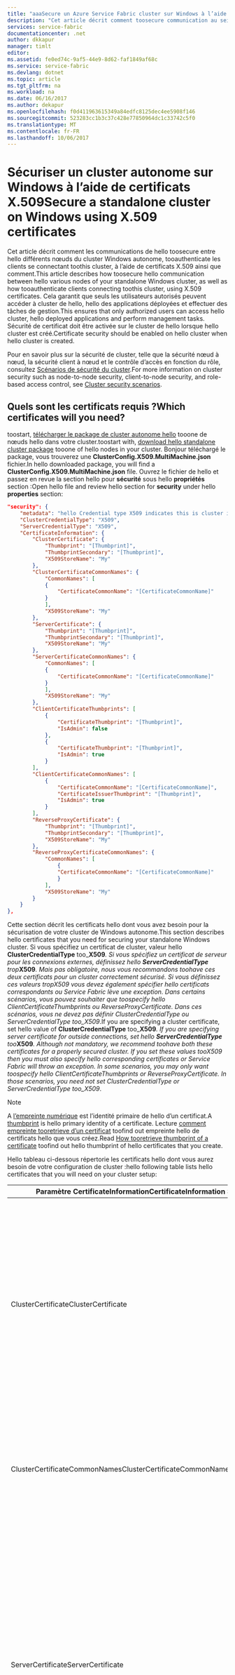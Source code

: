 ```yaml
---
title: "aaaSecure un Azure Service Fabric cluster sur Windows à l’aide de certificats | Documents Microsoft"
description: "Cet article décrit comment toosecure communication au sein de hello autonome ou privées de cluster ainsi qu’entre les clients et le cluster de hello."
services: service-fabric
documentationcenter: .net
author: dkkapur
manager: timlt
editor: 
ms.assetid: fe0ed74c-9af5-44e9-8d62-faf1849af68c
ms.service: service-fabric
ms.devlang: dotnet
ms.topic: article
ms.tgt_pltfrm: na
ms.workload: na
ms.date: 06/16/2017
ms.author: dekapur
ms.openlocfilehash: f0d411963615349a84edfc8125dec4ee5908f146
ms.sourcegitcommit: 523283cc1b3c37c428e77850964dc1c33742c5f0
ms.translationtype: MT
ms.contentlocale: fr-FR
ms.lasthandoff: 10/06/2017
---
```

# <a name="secure-a-standalone-cluster-on-windows-using-x509-certificates"></a><span data-ttu-id="a9aa3-103">Sécuriser un cluster autonome sur Windows à l’aide de certificats X.509</span><span class="sxs-lookup"><span data-stu-id="a9aa3-103">Secure a standalone cluster on Windows using X.509 certificates</span></span>
<span data-ttu-id="a9aa3-104">Cet article décrit comment les communications de hello toosecure entre hello différents nœuds du cluster Windows autonome, tooauthenticate les clients se connectant toothis cluster, à l’aide de certificats X.509 ainsi que comment.</span><span class="sxs-lookup"><span data-stu-id="a9aa3-104">This article describes how toosecure hello communication between hello various nodes of your standalone Windows cluster, as well as how tooauthenticate clients connecting toothis cluster, using X.509 certificates.</span></span> <span data-ttu-id="a9aa3-105">Cela garantit que seuls les utilisateurs autorisés peuvent accéder à cluster de hello, hello des applications déployées et effectuer des tâches de gestion.</span><span class="sxs-lookup"><span data-stu-id="a9aa3-105">This ensures that only authorized users can access hello cluster, hello deployed applications and perform management tasks.</span></span>  <span data-ttu-id="a9aa3-106">Sécurité de certificat doit être activée sur le cluster de hello lorsque hello cluster est créé.</span><span class="sxs-lookup"><span data-stu-id="a9aa3-106">Certificate security should be enabled on hello cluster when hello cluster is created.</span></span>  

<span data-ttu-id="a9aa3-107">Pour en savoir plus sur la sécurité de cluster, telle que la sécurité nœud à nœud, la sécurité client à nœud et le contrôle d’accès en fonction du rôle, consultez [Scénarios de sécurité du cluster](service-fabric-cluster-security.md).</span><span class="sxs-lookup"><span data-stu-id="a9aa3-107">For more information on cluster security such as node-to-node security, client-to-node security, and role-based access control, see [Cluster security scenarios](service-fabric-cluster-security.md).</span></span>

## <a name="which-certificates-will-you-need"></a><span data-ttu-id="a9aa3-108">Quels sont les certificats requis ?</span><span class="sxs-lookup"><span data-stu-id="a9aa3-108">Which certificates will you need?</span></span>
<span data-ttu-id="a9aa3-109">toostart, [télécharger le package de cluster autonome hello](service-fabric-cluster-creation-for-windows-server.md#downloadpackage) tooone de nœuds hello dans votre cluster.</span><span class="sxs-lookup"><span data-stu-id="a9aa3-109">toostart with, [download hello standalone cluster package](service-fabric-cluster-creation-for-windows-server.md#downloadpackage) tooone of hello nodes in your cluster.</span></span> <span data-ttu-id="a9aa3-110">Bonjour téléchargé le package, vous trouverez une **ClusterConfig.X509.MultiMachine.json** fichier.</span><span class="sxs-lookup"><span data-stu-id="a9aa3-110">In hello downloaded package, you will find a **ClusterConfig.X509.MultiMachine.json** file.</span></span> <span data-ttu-id="a9aa3-111">Ouvrez le fichier de hello et passez en revue la section hello pour **sécurité** sous hello **propriétés** section :</span><span class="sxs-lookup"><span data-stu-id="a9aa3-111">Open hello file and review hello section for **security** under hello **properties** section:</span></span>

```JSON
"security": {
    "metadata": "hello Credential type X509 indicates this is cluster is secured using X509 Certificates. hello thumbprint format is - d5 ec 42 3b 79 cb e5 07 fd 83 59 3c 56 b9 d5 31 24 25 42 64.",
    "ClusterCredentialType": "X509",
    "ServerCredentialType": "X509",
    "CertificateInformation": {
        "ClusterCertificate": {
            "Thumbprint": "[Thumbprint]",
            "ThumbprintSecondary": "[Thumbprint]",
            "X509StoreName": "My"
        },        
        "ClusterCertificateCommonNames": {
            "CommonNames": [
            {
                "CertificateCommonName": "[CertificateCommonName]"
            }
            ],
            "X509StoreName": "My"
        },
        "ServerCertificate": {
            "Thumbprint": "[Thumbprint]",
            "ThumbprintSecondary": "[Thumbprint]",
            "X509StoreName": "My"
        },
        "ServerCertificateCommonNames": {
            "CommonNames": [
            {
                "CertificateCommonName": "[CertificateCommonName]"
            }
            ],
            "X509StoreName": "My"
        },
        "ClientCertificateThumbprints": [
            {
                "CertificateThumbprint": "[Thumbprint]",
                "IsAdmin": false
            },
            {
                "CertificateThumbprint": "[Thumbprint]",
                "IsAdmin": true
            }
        ],
        "ClientCertificateCommonNames": [
            {
                "CertificateCommonName": "[CertificateCommonName]",
                "CertificateIssuerThumbprint": "[Thumbprint]",
                "IsAdmin": true
            }
        ],
        "ReverseProxyCertificate": {
            "Thumbprint": "[Thumbprint]",
            "ThumbprintSecondary": "[Thumbprint]",
            "X509StoreName": "My"
        },
        "ReverseProxyCertificateCommonNames": {
            "CommonNames": [
                {
                "CertificateCommonName": "[CertificateCommonName]"
                }
            ],
            "X509StoreName": "My"
        }
    }
},
```

<span data-ttu-id="a9aa3-112">Cette section décrit les certificats hello dont vous avez besoin pour la sécurisation de votre cluster de Windows autonome.</span><span class="sxs-lookup"><span data-stu-id="a9aa3-112">This section describes hello certificates that you need for securing your standalone Windows cluster.</span></span> <span data-ttu-id="a9aa3-113">Si vous spécifiez un certificat de cluster, valeur hello **ClusterCredentialType** too_**X509**_. Si vous spécifiez un certificat de serveur pour les connexions externes, définissez hello **ServerCredentialType** trop_**X509**_. Mais pas obligatoire, nous vous recommandons toohave ces deux certificats pour un cluster correctement sécurisé. Si vous définissez ces valeurs trop*X509* vous devez également spécifier hello certificats correspondants ou Service Fabric lève une exception. Dans certains scénarios, vous pouvez souhaiter que toospecify hello _ClientCertificateThumbprints_ ou _ReverseProxyCertificate_. Dans ces scénarios, vous ne devez pas définir _ClusterCredentialType_ ou _ServerCredentialType_ too_X509_.</span><span class="sxs-lookup"><span data-stu-id="a9aa3-113">If you are specifying a cluster certificate, set hello value of **ClusterCredentialType** too_**X509**_. If you are specifying server certificate for outside connections, set hello **ServerCredentialType** too_**X509**_. Although not mandatory, we recommend toohave both these certificates for a properly secured cluster. If you set these values too*X509* then you must also specify hello corresponding certificates or Service Fabric will throw an exception. In some scenarios, you may only want toospecify hello _ClientCertificateThumbprints_ or _ReverseProxyCertificate_. In those scenarios, you need not set _ClusterCredentialType_ or _ServerCredentialType_ too_X509_.</span></span>


> [!NOTE]
> <span data-ttu-id="a9aa3-114">A [l’empreinte numérique](https://en.wikipedia.org/wiki/Public_key_fingerprint) est l’identité primaire de hello d’un certificat.</span><span class="sxs-lookup"><span data-stu-id="a9aa3-114">A [thumbprint](https://en.wikipedia.org/wiki/Public_key_fingerprint) is hello primary identity of a certificate.</span></span> <span data-ttu-id="a9aa3-115">Lecture [comment empreinte tooretrieve d’un certificat](https://msdn.microsoft.com/library/ms734695.aspx) toofind out empreinte hello de certificats hello que vous créez.</span><span class="sxs-lookup"><span data-stu-id="a9aa3-115">Read [How tooretrieve thumbprint of a certificate](https://msdn.microsoft.com/library/ms734695.aspx) toofind out hello thumbprint of hello certificates that you create.</span></span>
> 
> 

<span data-ttu-id="a9aa3-116">Hello tableau ci-dessous répertorie les certificats hello dont vous aurez besoin de votre configuration de cluster :</span><span class="sxs-lookup"><span data-stu-id="a9aa3-116">hello following table lists hello certificates that you will need on your cluster setup:</span></span>

| <span data-ttu-id="a9aa3-117">**Paramètre CertificateInformation**</span><span class="sxs-lookup"><span data-stu-id="a9aa3-117">**CertificateInformation Setting**</span></span> | <span data-ttu-id="a9aa3-118">**Description**</span><span class="sxs-lookup"><span data-stu-id="a9aa3-118">**Description**</span></span> |
| --- | --- |
| <span data-ttu-id="a9aa3-119">ClusterCertificate</span><span class="sxs-lookup"><span data-stu-id="a9aa3-119">ClusterCertificate</span></span> |<span data-ttu-id="a9aa3-120">Recommandé pour l’environnement de test.</span><span class="sxs-lookup"><span data-stu-id="a9aa3-120">Recommended for test environment.</span></span> <span data-ttu-id="a9aa3-121">Ce certificat est la communication de hello toosecure requis entre les nœuds de hello sur un cluster.</span><span class="sxs-lookup"><span data-stu-id="a9aa3-121">This certificate is required toosecure hello communication between hello nodes on a cluster.</span></span> <span data-ttu-id="a9aa3-122">Vous pouvez utiliser deux certificats différents : un certificat principal et un certificat secondaire pour la mise à niveau.</span><span class="sxs-lookup"><span data-stu-id="a9aa3-122">You can use two different certificates, a primary and a secondary for upgrade.</span></span> <span data-ttu-id="a9aa3-123">Définir l’empreinte numérique hello du certificat principal de hello Bonjour **l’empreinte numérique** section et celle de hello secondaire Bonjour **ThumbprintSecondary** variables.</span><span class="sxs-lookup"><span data-stu-id="a9aa3-123">Set hello thumbprint of hello primary certificate in hello **Thumbprint** section and that of hello secondary in hello **ThumbprintSecondary** variables.</span></span> |
| <span data-ttu-id="a9aa3-124">ClusterCertificateCommonNames</span><span class="sxs-lookup"><span data-stu-id="a9aa3-124">ClusterCertificateCommonNames</span></span> |<span data-ttu-id="a9aa3-125">Recommandé pour l’environnement de production.</span><span class="sxs-lookup"><span data-stu-id="a9aa3-125">Recommended for production environment.</span></span> <span data-ttu-id="a9aa3-126">Ce certificat est la communication de hello toosecure requis entre les nœuds de hello sur un cluster.</span><span class="sxs-lookup"><span data-stu-id="a9aa3-126">This certificate is required toosecure hello communication between hello nodes on a cluster.</span></span> <span data-ttu-id="a9aa3-127">Vous pouvez utiliser un ou deux noms communs de certificat de cluster.</span><span class="sxs-lookup"><span data-stu-id="a9aa3-127">You can use one or two cluster certificate common names.</span></span> |
| <span data-ttu-id="a9aa3-128">ServerCertificate</span><span class="sxs-lookup"><span data-stu-id="a9aa3-128">ServerCertificate</span></span> |<span data-ttu-id="a9aa3-129">Recommandé pour l’environnement de test.</span><span class="sxs-lookup"><span data-stu-id="a9aa3-129">Recommended for test environment.</span></span> <span data-ttu-id="a9aa3-130">Ce certificat est présenté toohello client quand il tente de tooconnect toothis cluster.</span><span class="sxs-lookup"><span data-stu-id="a9aa3-130">This certificate is presented toohello client when it tries tooconnect toothis cluster.</span></span> <span data-ttu-id="a9aa3-131">Pour plus de commodité, vous pouvez choisir toouse hello même certificat pour *ClusterCertificate* et *ServerCertificate*.</span><span class="sxs-lookup"><span data-stu-id="a9aa3-131">For convenience, you can choose toouse hello same certificate for *ClusterCertificate* and *ServerCertificate*.</span></span> <span data-ttu-id="a9aa3-132">Vous pouvez utiliser deux certificats de serveur différents : un certificat principal et un certificat secondaire pour la mise à niveau.</span><span class="sxs-lookup"><span data-stu-id="a9aa3-132">You can use two different server certificates, a primary and a secondary for upgrade.</span></span> <span data-ttu-id="a9aa3-133">Définir l’empreinte numérique hello du certificat principal de hello Bonjour **l’empreinte numérique** section et celle de hello secondaire Bonjour **ThumbprintSecondary** variables.</span><span class="sxs-lookup"><span data-stu-id="a9aa3-133">Set hello thumbprint of hello primary certificate in hello **Thumbprint** section and that of hello secondary in hello **ThumbprintSecondary** variables.</span></span> |
| <span data-ttu-id="a9aa3-134">ServerCertificateCommonNames</span><span class="sxs-lookup"><span data-stu-id="a9aa3-134">ServerCertificateCommonNames</span></span> |<span data-ttu-id="a9aa3-135">Recommandé pour l’environnement de production.</span><span class="sxs-lookup"><span data-stu-id="a9aa3-135">Recommended for production environment.</span></span> <span data-ttu-id="a9aa3-136">Ce certificat est présenté toohello client quand il tente de tooconnect toothis cluster.</span><span class="sxs-lookup"><span data-stu-id="a9aa3-136">This certificate is presented toohello client when it tries tooconnect toothis cluster.</span></span> <span data-ttu-id="a9aa3-137">Pour plus de commodité, vous pouvez choisir toouse hello même certificat pour *ClusterCertificateCommonNames* et *ServerCertificateCommonNames*.</span><span class="sxs-lookup"><span data-stu-id="a9aa3-137">For convenience, you can choose toouse hello same certificate for *ClusterCertificateCommonNames* and *ServerCertificateCommonNames*.</span></span> <span data-ttu-id="a9aa3-138">Vous pouvez utiliser un ou deux noms communs de certificat de serveur.</span><span class="sxs-lookup"><span data-stu-id="a9aa3-138">You can use one or two server certificate common names.</span></span> |
| <span data-ttu-id="a9aa3-139">ClientCertificateThumbprints</span><span class="sxs-lookup"><span data-stu-id="a9aa3-139">ClientCertificateThumbprints</span></span> |<span data-ttu-id="a9aa3-140">Il s’agit d’un jeu de certificats que vous souhaitez tooinstall sur les clients de hello authentifié.</span><span class="sxs-lookup"><span data-stu-id="a9aa3-140">This is a set of certificates that you want tooinstall on hello authenticated clients.</span></span> <span data-ttu-id="a9aa3-141">Vous pouvez avoir un nombre de certificats client différents installé sur les ordinateurs hello que vous souhaitez le cluster de toohello tooallow accès.</span><span class="sxs-lookup"><span data-stu-id="a9aa3-141">You can have a number of different client certificates installed on hello machines that you want tooallow access toohello cluster.</span></span> <span data-ttu-id="a9aa3-142">Définir l’empreinte numérique hello de chaque certificat Bonjour **CertificateThumbprint** variable.</span><span class="sxs-lookup"><span data-stu-id="a9aa3-142">Set hello thumbprint of each certificate in hello **CertificateThumbprint** variable.</span></span> <span data-ttu-id="a9aa3-143">Si vous définissez hello **IsAdmin** trop*true*, puis client hello avec ce certificat installé dessus faire administrateur des activités de gestion sur le cluster de hello.</span><span class="sxs-lookup"><span data-stu-id="a9aa3-143">If you set hello **IsAdmin** too*true*, then hello client with this certificate installed on it can do administrator management activities on hello cluster.</span></span> <span data-ttu-id="a9aa3-144">Si hello **IsAdmin** est *false*, client hello avec ce certificat ne pouvez effectuer les actions hello autorisées pour les droits d’accès utilisateur, généralement en lecture seule.</span><span class="sxs-lookup"><span data-stu-id="a9aa3-144">If hello **IsAdmin** is *false*, hello client with this certificate can only perform hello actions allowed for user access rights, typically read-only.</span></span> <span data-ttu-id="a9aa3-145">Pour plus d’informations sur les rôles, consultez [Contrôle d’accès en fonction du rôle (RBAC)](service-fabric-cluster-security.md#role-based-access-control-rbac)</span><span class="sxs-lookup"><span data-stu-id="a9aa3-145">For more information on roles read [Role based access control (RBAC)](service-fabric-cluster-security.md#role-based-access-control-rbac)</span></span> |
| <span data-ttu-id="a9aa3-146">ClientCertificateCommonNames</span><span class="sxs-lookup"><span data-stu-id="a9aa3-146">ClientCertificateCommonNames</span></span> |<span data-ttu-id="a9aa3-147">Définir hello commun le nom du certificat de client premier hello pour hello **CertificateCommonName**.</span><span class="sxs-lookup"><span data-stu-id="a9aa3-147">Set hello common name of hello first client certificate for hello **CertificateCommonName**.</span></span> <span data-ttu-id="a9aa3-148">Hello **CertificateIssuerThumbprint** est l’empreinte numérique hello pour émetteur hello de ce certificat.</span><span class="sxs-lookup"><span data-stu-id="a9aa3-148">hello **CertificateIssuerThumbprint** is hello thumbprint for hello issuer of this certificate.</span></span> <span data-ttu-id="a9aa3-149">Lecture [utilisation des certificats](https://msdn.microsoft.com/library/ms731899.aspx) tooknow plus d’informations sur les noms communs et de l’émetteur de hello.</span><span class="sxs-lookup"><span data-stu-id="a9aa3-149">Read [Working with certificates](https://msdn.microsoft.com/library/ms731899.aspx) tooknow more about common names and hello issuer.</span></span> |
| <span data-ttu-id="a9aa3-150">ReverseProxyCertificate</span><span class="sxs-lookup"><span data-stu-id="a9aa3-150">ReverseProxyCertificate</span></span> |<span data-ttu-id="a9aa3-151">Recommandé pour l’environnement de test.</span><span class="sxs-lookup"><span data-stu-id="a9aa3-151">Recommended for test environment.</span></span> <span data-ttu-id="a9aa3-152">Il s’agit d’un certificat facultatif qui peut être spécifié si vous souhaitez toosecure votre [Proxy inverse](service-fabric-reverseproxy.md).</span><span class="sxs-lookup"><span data-stu-id="a9aa3-152">This is an optional certificate that can be specified if you want toosecure your [Reverse Proxy](service-fabric-reverseproxy.md).</span></span> <span data-ttu-id="a9aa3-153">Assurez-vous que reverseProxyEndpointPort est défini dans nodeTypes, si vous utilisez ce certificat.</span><span class="sxs-lookup"><span data-stu-id="a9aa3-153">Make sure reverseProxyEndpointPort is set in nodeTypes if you are using this certificate.</span></span> |
| <span data-ttu-id="a9aa3-154">ReverseProxyCertificateCommonNames</span><span class="sxs-lookup"><span data-stu-id="a9aa3-154">ReverseProxyCertificateCommonNames</span></span> |<span data-ttu-id="a9aa3-155">Recommandé pour l’environnement de production.</span><span class="sxs-lookup"><span data-stu-id="a9aa3-155">Recommended for production environment.</span></span> <span data-ttu-id="a9aa3-156">Il s’agit d’un certificat facultatif qui peut être spécifié si vous souhaitez toosecure votre [Proxy inverse](service-fabric-reverseproxy.md).</span><span class="sxs-lookup"><span data-stu-id="a9aa3-156">This is an optional certificate that can be specified if you want toosecure your [Reverse Proxy](service-fabric-reverseproxy.md).</span></span> <span data-ttu-id="a9aa3-157">Assurez-vous que reverseProxyEndpointPort est défini dans nodeTypes, si vous utilisez ce certificat.</span><span class="sxs-lookup"><span data-stu-id="a9aa3-157">Make sure reverseProxyEndpointPort is set in nodeTypes if you are using this certificate.</span></span> |

<span data-ttu-id="a9aa3-158">Voici exemple de configuration de cluster où les certificats de Cluster, serveur et Client hello ont été fournis.</span><span class="sxs-lookup"><span data-stu-id="a9aa3-158">Here is example cluster configuration where hello Cluster, Server, and Client certificates have been provided.</span></span> <span data-ttu-id="a9aa3-159">Notez que pour le cluster / serveur / reverseProxy certificats, l’empreinte numérique et le nom commun ne sont pas autorisés toobe configurés conjointement pour hello même type de certificat.</span><span class="sxs-lookup"><span data-stu-id="a9aa3-159">Please note that for cluster/ server/ reverseProxy certificates, thumbprint and common name are not allowed toobe configured together for hello same cert type.</span></span>

 ```JSON
 {
    "name": "SampleCluster",
    "clusterConfigurationVersion": "1.0.0",
    "apiVersion": "2016-09-26",
    "nodes": [{
        "nodeName": "vm0",
        "metadata": "Replace hello localhost below with valid IP address or FQDN",
        "iPAddress": "10.7.0.5",
        "nodeTypeRef": "NodeType0",
        "faultDomain": "fd:/dc1/r0",
        "upgradeDomain": "UD0"
    }, {
        "nodeName": "vm1",
        "metadata": "Replace hello localhost with valid IP address or FQDN",
        "iPAddress": "10.7.0.4",
        "nodeTypeRef": "NodeType0",
        "faultDomain": "fd:/dc1/r1",
        "upgradeDomain": "UD1"
    }, {
        "nodeName": "vm2",
        "iPAddress": "10.7.0.6",
        "metadata": "Replace hello localhost with valid IP address or FQDN",
        "nodeTypeRef": "NodeType0",
        "faultDomain": "fd:/dc1/r2",
        "upgradeDomain": "UD2"
    }],
    "properties": {
        "diagnosticsStore": {
        "metadata":  "Please replace hello diagnostics store with an actual file share accessible from all cluster machines.",
        "dataDeletionAgeInDays": "7",
        "storeType": "FileShare",
        "IsEncrypted": "false",
        "connectionstring": "c:\\ProgramData\\SF\\DiagnosticsStore"
        }
        "security": {
            "metadata": "hello Credential type X509 indicates this is cluster is secured using X509 Certificates. hello thumbprint format is - d5 ec 42 3b 79 cb e5 07 fd 83 59 3c 56 b9 d5 31 24 25 42 64.",
            "ClusterCredentialType": "X509",
            "ServerCredentialType": "X509",
            "CertificateInformation": {
                "ClusterCertificateCommonNames": {
                  "CommonNames": [
                    {
                      "CertificateCommonName": "myClusterCertCommonName"
                    }
                  ],
                  "X509StoreName": "My"
                },
                "ServerCertificateCommonNames": {
                  "CommonNames": [
                    {
                      "CertificateCommonName": "myServerCertCommonName"
                    }
                  ],
                  "X509StoreName": "My"
                },
                "ClientCertificateThumbprints": [{
                    "CertificateThumbprint": "c4 c18 8e aa a8 58 77 98 65 f8 61 4a 0d da 4c 13 c5 a1 37 6e",
                    "IsAdmin": false
                }, {
                    "CertificateThumbprint": "71 de 04 46 7c 9e d0 54 4d 02 10 98 bc d4 4c 71 e1 83 41 4e",
                    "IsAdmin": true
                }]
            }
        },
        "reliabilityLevel": "Bronze",
        "nodeTypes": [{
            "name": "NodeType0",
            "clientConnectionEndpointPort": "19000",
            "clusterConnectionEndpointPort": "19001",
            "leaseDriverEndpointPort": "19002",
            "serviceConnectionEndpointPort": "19003",
            "httpGatewayEndpointPort": "19080",
            "applicationPorts": {
                "startPort": "20001",
                "endPort": "20031"
            },
            "ephemeralPorts": {
                "startPort": "20032",
                "endPort": "20062"
            },
            "isPrimary": true
        }
         ],
        "fabricSettings": [{
            "name": "Setup",
            "parameters": [{
                "name": "FabricDataRoot",
                "value": "C:\\ProgramData\\SF"
            }, {
                "name": "FabricLogRoot",
                "value": "C:\\ProgramData\\SF\\Log"
            }]
        }]
    }
}
 ```

## <a name="certificate-roll-over"></a><span data-ttu-id="a9aa3-160">Renouvellement d’un certificat</span><span class="sxs-lookup"><span data-stu-id="a9aa3-160">Certificate roll over</span></span>
<span data-ttu-id="a9aa3-161">Lorsque vous utilisez le nom commun du certificat au lieu de l’empreinte, le renouvellement de certificat ne requiert aucune mise à niveau de configuration de cluster.</span><span class="sxs-lookup"><span data-stu-id="a9aa3-161">When using certificate common name instead of thumbprint, certificate roll over doesn't require cluster configuration upgrade.</span></span>
<span data-ttu-id="a9aa3-162">Si le certificat intervenant implique l’émetteur substituer, Veuillez conserver au moins 2 heures après l’installation du nouveau certificat de l’émetteur hello hello ancien émetteur de cert dans le magasin de certificats hello.</span><span class="sxs-lookup"><span data-stu-id="a9aa3-162">If certificate roll over involves issuer roll over, please keep hello old issuer cert in hello cert store at least 2 hours after installing hello new issuer cert.</span></span>

## <a name="acquire-hello-x509-certificates"></a><span data-ttu-id="a9aa3-163">Obtenir des certificats X.509 hello</span><span class="sxs-lookup"><span data-stu-id="a9aa3-163">Acquire hello X.509 certificates</span></span>
<span data-ttu-id="a9aa3-164">communication toosecure au sein du cluster de hello, vous devez abord tooobtain des certificats X.509 pour vos nœuds de cluster.</span><span class="sxs-lookup"><span data-stu-id="a9aa3-164">toosecure communication within hello cluster, you will first need tooobtain X.509 certificates for your cluster nodes.</span></span> <span data-ttu-id="a9aa3-165">En outre, toolimit connexion toothis cluster tooauthorized machines/utilisateurs, vous devez tooobtain et installer des certificats pour les ordinateurs clients hello.</span><span class="sxs-lookup"><span data-stu-id="a9aa3-165">Additionally, toolimit connection toothis cluster tooauthorized machines/users, you will need tooobtain and install certificates for hello client machines.</span></span>

<span data-ttu-id="a9aa3-166">Pour les clusters qui exécutent des charges de travail de production, vous devez utiliser un [autorité de certification (CA)](https://en.wikipedia.org/wiki/Certificate_authority) signés de cluster de hello de toosecure de certificat X.509.</span><span class="sxs-lookup"><span data-stu-id="a9aa3-166">For clusters that are running production workloads, you should use a [Certificate Authority (CA)](https://en.wikipedia.org/wiki/Certificate_authority) signed X.509 certificate toosecure hello cluster.</span></span> <span data-ttu-id="a9aa3-167">Pour plus d’informations sur l’obtention de ces certificats, consultez trop[Comment : obtenir un certificat](http://msdn.microsoft.com/library/aa702761.aspx).</span><span class="sxs-lookup"><span data-stu-id="a9aa3-167">For details on obtaining these certificates, go too[How to: Obtain a Certificate](http://msdn.microsoft.com/library/aa702761.aspx).</span></span>

<span data-ttu-id="a9aa3-168">Pour les clusters que vous utilisez à des fins de test, vous pouvez choisir toouse un certificat auto-signé.</span><span class="sxs-lookup"><span data-stu-id="a9aa3-168">For clusters that you use for test purposes, you can choose toouse a self-signed certificate.</span></span>

## <a name="optional-create-a-self-signed-certificate"></a><span data-ttu-id="a9aa3-169">Facultatif : Créer un certificat auto-signé</span><span class="sxs-lookup"><span data-stu-id="a9aa3-169">Optional: Create a self-signed certificate</span></span>
<span data-ttu-id="a9aa3-170">Une façon toocreate un certificat auto-signé qui peut être correctement sécurisé est toouse hello *CertSetup.ps1* script dans hello Service Fabric SDK dossier hello répertoire *C:\Program Files\Microsoft SDKs\Service Fabric\ ClusterSetup\Secure*.</span><span class="sxs-lookup"><span data-stu-id="a9aa3-170">One way toocreate a self-signed cert that can be secured correctly is toouse hello *CertSetup.ps1* script in hello Service Fabric SDK folder in hello directory *C:\Program Files\Microsoft SDKs\Service Fabric\ClusterSetup\Secure*.</span></span> <span data-ttu-id="a9aa3-171">Modifier ce nom par défaut de fichier toochange hello du certificat de hello (recherchez hello valeur *CN = ServiceFabricDevClusterCert*).</span><span class="sxs-lookup"><span data-stu-id="a9aa3-171">Edit this file toochange hello default name of hello certificate (look for hello value *CN=ServiceFabricDevClusterCert*).</span></span> <span data-ttu-id="a9aa3-172">Exécutez ce script en tant que `.\CertSetup.ps1 -Install`.</span><span class="sxs-lookup"><span data-stu-id="a9aa3-172">Run this script as `.\CertSetup.ps1 -Install`.</span></span>

<span data-ttu-id="a9aa3-173">Maintenant exporter le fichier PFX tooa du certificat hello avec un mot de passe protégé.</span><span class="sxs-lookup"><span data-stu-id="a9aa3-173">Now export hello certificate tooa PFX file with a protected password.</span></span> <span data-ttu-id="a9aa3-174">Tout d’abord obtenir hello empreinte numérique du certificat de hello.</span><span class="sxs-lookup"><span data-stu-id="a9aa3-174">First get hello thumbprint of hello certificate.</span></span> <span data-ttu-id="a9aa3-175">À partir de hello *Démarrer* menu, exécutez hello *gérer les certificats d’ordinateur*.</span><span class="sxs-lookup"><span data-stu-id="a9aa3-175">From hello *Start* menu, run hello *Manage computer certificates*.</span></span> <span data-ttu-id="a9aa3-176">Accédez toohello **local\personnel** dossier et rechercher hello certificat que vous avez juste créé.</span><span class="sxs-lookup"><span data-stu-id="a9aa3-176">Navigate toohello **Local Computer\Personal** folder and find hello certificate you just created.</span></span> <span data-ttu-id="a9aa3-177">Double-cliquez sur hello certificat tooopen il, sélectionnez hello *détails* onglet et faites défiler toohello *l’empreinte numérique* champ.</span><span class="sxs-lookup"><span data-stu-id="a9aa3-177">Double-click hello certificate tooopen it, select hello *Details* tab and scroll down toohello *Thumbprint* field.</span></span> <span data-ttu-id="a9aa3-178">Copiez la valeur d’empreinte numérique hello dans la commande PowerShell de hello ci-dessous, après la suppression des espaces de hello.</span><span class="sxs-lookup"><span data-stu-id="a9aa3-178">Copy hello thumbprint value into hello PowerShell command below, after removing hello spaces.</span></span>  <span data-ttu-id="a9aa3-179">Hello de modification `String` valeur tooa approprié de mot de passe sécurisé tooprotect et exécution hello suivant dans PowerShell :</span><span class="sxs-lookup"><span data-stu-id="a9aa3-179">Change hello `String` value tooa suitable secure password tooprotect it and run hello following in PowerShell:</span></span>

```powershell   
$pswd = ConvertTo-SecureString -String "1234" -Force –AsPlainText
Get-ChildItem -Path cert:\localMachine\my\<Thumbprint> | Export-PfxCertificate -FilePath C:\mypfx.pfx -Password $pswd
```

<span data-ttu-id="a9aa3-180">Détails de hello toosee d’un certificat installé sur hello machine que vous pouvez exécuter hello suivant de commande PowerShell :</span><span class="sxs-lookup"><span data-stu-id="a9aa3-180">toosee hello details of a certificate installed on hello machine you can run hello following PowerShell command:</span></span>

```powershell
$cert = Get-Item Cert:\LocalMachine\My\<Thumbprint>
Write-Host $cert.ToString($true)
```

<span data-ttu-id="a9aa3-181">Ou bien, si vous avez un abonnement Azure, suivez la section de hello [ajouter des certificats tooKey coffre](service-fabric-cluster-creation-via-arm.md#add-certificate-to-key-vault).</span><span class="sxs-lookup"><span data-stu-id="a9aa3-181">Alternatively, if you have an Azure subscription, follow hello section [Add certificates tooKey Vault](service-fabric-cluster-creation-via-arm.md#add-certificate-to-key-vault).</span></span>

## <a name="install-hello-certificates"></a><span data-ttu-id="a9aa3-182">Installer des certificats de hello</span><span class="sxs-lookup"><span data-stu-id="a9aa3-182">Install hello certificates</span></span>
<span data-ttu-id="a9aa3-183">Une fois que vous avez ou les certificats, vous pouvez les installer sur les nœuds de cluster hello.</span><span class="sxs-lookup"><span data-stu-id="a9aa3-183">Once you have certificate(s), you can install them on hello cluster nodes.</span></span> <span data-ttu-id="a9aa3-184">Vos nœuds doivent toohave hello plus récente de Windows PowerShell 3.x sur lesquels est installé.</span><span class="sxs-lookup"><span data-stu-id="a9aa3-184">Your nodes need toohave hello latest Windows PowerShell 3.x installed on them.</span></span> <span data-ttu-id="a9aa3-185">Vous devez toorepeat ces étapes sur chaque nœud, pour les certificats de Cluster et le serveur et tous les certificats secondaires.</span><span class="sxs-lookup"><span data-stu-id="a9aa3-185">You will need toorepeat these steps on each node, for both Cluster and Server certificates and any secondary certificates.</span></span>

1. <span data-ttu-id="a9aa3-186">Nœud de toohello pour les fichiers .pfx copie hello.</span><span class="sxs-lookup"><span data-stu-id="a9aa3-186">Copy hello .pfx file(s) toohello node.</span></span>
2. <span data-ttu-id="a9aa3-187">Ouvrez une fenêtre PowerShell en tant qu’administrateur et entrez hello suivant les commandes.</span><span class="sxs-lookup"><span data-stu-id="a9aa3-187">Open a PowerShell window as an administrator and enter hello following commands.</span></span> <span data-ttu-id="a9aa3-188">Remplacez hello *$pswd* avec mot de passe hello que vous avez utilisé toocreate ce certificat.</span><span class="sxs-lookup"><span data-stu-id="a9aa3-188">Replace hello *$pswd* with hello password that you used toocreate this certificate.</span></span> <span data-ttu-id="a9aa3-189">Remplacez hello *$PfxFilePath* avec le chemin complet de hello du nœud de hello .pfx toothis copié.</span><span class="sxs-lookup"><span data-stu-id="a9aa3-189">Replace hello *$PfxFilePath* with hello full path of hello .pfx copied toothis node.</span></span>
   
    ```powershell
    $pswd = "1234"
    $PfxFilePath ="C:\mypfx.pfx"
    Import-PfxCertificate -Exportable -CertStoreLocation Cert:\LocalMachine\My -FilePath $PfxFilePath -Password (ConvertTo-SecureString -String $pswd -AsPlainText -Force)
    ```
3. <span data-ttu-id="a9aa3-190">Maintenant définir le contrôle d’accès hello sur ce certificat afin que le processus de Service Fabric hello, qui s’exécute sous hello compte Service réseau, peut l’utiliser en exécutant le script suivant de hello.</span><span class="sxs-lookup"><span data-stu-id="a9aa3-190">Now set hello access control on this certificate so that hello Service Fabric process, which runs under hello Network Service account, can use it by running hello following script.</span></span> <span data-ttu-id="a9aa3-191">Fournissez l’empreinte numérique hello hello certificat d’et « SERVICE réseau » pour le compte de service hello.</span><span class="sxs-lookup"><span data-stu-id="a9aa3-191">Provide hello thumbprint of hello certificate and "NETWORK SERVICE" for hello service account.</span></span> <span data-ttu-id="a9aa3-192">Vous pouvez vérifier que hello ACL sur le certificat de hello sont corrects en ouvrant le certificat hello dans *Démarrer* > *gérer les certificats d’ordinateur* et en examinant *toutes les tâches*  >  *Gérer les clés privées*.</span><span class="sxs-lookup"><span data-stu-id="a9aa3-192">You can check that hello ACLs on hello certificate are correct by opening hello certificate in *Start* > *Manage computer certificates* and looking at *All Tasks* > *Manage Private Keys*.</span></span>
   
    ```powershell
    param
    (
    [Parameter(Position=1, Mandatory=$true)]
    [ValidateNotNullOrEmpty()]
    [string]$pfxThumbPrint,
   
    [Parameter(Position=2, Mandatory=$true)]
    [ValidateNotNullOrEmpty()]
    [string]$serviceAccount
    )
   
    $cert = Get-ChildItem -Path cert:\LocalMachine\My | Where-Object -FilterScript { $PSItem.ThumbPrint -eq $pfxThumbPrint; }
   
    # Specify hello user, hello permissions and hello permission type
    $permission = "$($serviceAccount)","FullControl","Allow"
    $accessRule = New-Object -TypeName System.Security.AccessControl.FileSystemAccessRule -ArgumentList $permission
   
    # Location of hello machine related keys
    $keyPath = Join-Path -Path $env:ProgramData -ChildPath "\Microsoft\Crypto\RSA\MachineKeys"
    $keyName = $cert.PrivateKey.CspKeyContainerInfo.UniqueKeyContainerName
    $keyFullPath = Join-Path -Path $keyPath -ChildPath $keyName
   
    # Get hello current acl of hello private key
    $acl = (Get-Item $keyFullPath).GetAccessControl('Access')
   
    # Add hello new ace toohello acl of hello private key
    $acl.SetAccessRule($accessRule)
   
    # Write back hello new acl
    Set-Acl -Path $keyFullPath -AclObject $acl -ErrorAction Stop
   
    # Observe hello access rights currently assigned toothis certificate.
    get-acl $keyFullPath| fl
    ```
4. <span data-ttu-id="a9aa3-193">Répétez les étapes hello pour chaque certificat de serveur.</span><span class="sxs-lookup"><span data-stu-id="a9aa3-193">Repeat hello steps above for each server certificate.</span></span> <span data-ttu-id="a9aa3-194">Vous pouvez également utiliser ces étapes tooinstall hello certificats clients sur des ordinateurs de hello que vous souhaitez le cluster de toohello tooallow accès.</span><span class="sxs-lookup"><span data-stu-id="a9aa3-194">You can also use these steps tooinstall hello client certificates on hello machines that you want tooallow access toohello cluster.</span></span>

## <a name="create-hello-secure-cluster"></a><span data-ttu-id="a9aa3-195">Créer le cluster sécurisée de hello</span><span class="sxs-lookup"><span data-stu-id="a9aa3-195">Create hello secure cluster</span></span>
<span data-ttu-id="a9aa3-196">Après avoir configuré hello **sécurité** section Hello **ClusterConfig.X509.MultiMachine.json** fichier, vous pouvez passer trop[créez votre cluster](service-fabric-cluster-creation-for-windows-server.md#createcluster) tooconfigure de section Hello nœuds et créer le cluster de hello autonome.</span><span class="sxs-lookup"><span data-stu-id="a9aa3-196">After configuring hello **security** section of hello **ClusterConfig.X509.MultiMachine.json** file, you can proceed too[Create your cluster](service-fabric-cluster-creation-for-windows-server.md#createcluster) section tooconfigure hello nodes and create hello standalone cluster.</span></span> <span data-ttu-id="a9aa3-197">N’oubliez pas de toouse hello **ClusterConfig.X509.MultiMachine.json** fichier lors de la création du cluster de hello.</span><span class="sxs-lookup"><span data-stu-id="a9aa3-197">Remember toouse hello **ClusterConfig.X509.MultiMachine.json** file while creating hello cluster.</span></span> <span data-ttu-id="a9aa3-198">Par exemple, votre commande peut ressembler à hello suivantes :</span><span class="sxs-lookup"><span data-stu-id="a9aa3-198">For example, your command might look like hello following:</span></span>

```powershell
.\CreateServiceFabricCluster.ps1 -ClusterConfigFilePath .\ClusterConfig.X509.MultiMachine.json
```

<span data-ttu-id="a9aa3-199">Une fois que vous avez hello sécurisé autonome Windows cluster en cours d’exécution et ont le programme d’installation Bonjour des clients authentifiés tooconnect tooit, suivez hello section [cluster sécurisée du tooa se connecter à l’aide de PowerShell](service-fabric-connect-to-secure-cluster.md#connectsecurecluster) tooconnect tooit.</span><span class="sxs-lookup"><span data-stu-id="a9aa3-199">Once you have hello secure standalone Windows cluster successfully running, and have setup hello authenticated clients tooconnect tooit, follow hello section [Connect tooa secure cluster using PowerShell](service-fabric-connect-to-secure-cluster.md#connectsecurecluster) tooconnect tooit.</span></span> <span data-ttu-id="a9aa3-200">Par exemple :</span><span class="sxs-lookup"><span data-stu-id="a9aa3-200">For example:</span></span>

```powershell
$ConnectArgs = @{  ConnectionEndpoint = '10.7.0.5:19000';  X509Credential = $True;  StoreLocation = 'LocalMachine';  StoreName = "MY";  ServerCertThumbprint = "057b9544a6f2733e0c8d3a60013a58948213f551";  FindType = 'FindByThumbprint';  FindValue = "057b9544a6f2733e0c8d3a60013a58948213f551"   }
Connect-ServiceFabricCluster $ConnectArgs
```

<span data-ttu-id="a9aa3-201">Vous pouvez ensuite exécuter autres toowork de commandes PowerShell avec ce cluster.</span><span class="sxs-lookup"><span data-stu-id="a9aa3-201">You can then run other PowerShell commands toowork with this cluster.</span></span> <span data-ttu-id="a9aa3-202">Par exemple, [Get-ServiceFabricNode](/powershell/module/servicefabric/get-servicefabricnode.md?view=azureservicefabricps) tooshow une liste de nœuds sur ce cluster sécurisé.</span><span class="sxs-lookup"><span data-stu-id="a9aa3-202">For example, [Get-ServiceFabricNode](/powershell/module/servicefabric/get-servicefabricnode.md?view=azureservicefabricps) tooshow a list of nodes on this secure cluster.</span></span>


<span data-ttu-id="a9aa3-203">cluster de hello tooremove, connecter nœud toohello sur cluster hello où vous avez téléchargé le package de Service Fabric hello, ouvrez une ligne de commande et accédez toohello dossier du package.</span><span class="sxs-lookup"><span data-stu-id="a9aa3-203">tooremove hello cluster, connect toohello node on hello cluster where you downloaded hello Service Fabric package, open a command line and navigate toohello package folder.</span></span> <span data-ttu-id="a9aa3-204">Maintenant, exécutez hello de commande suivante :</span><span class="sxs-lookup"><span data-stu-id="a9aa3-204">Now run hello following command:</span></span>

```powershell
.\RemoveServiceFabricCluster.ps1 -ClusterConfigFilePath .\ClusterConfig.X509.MultiMachine.json
```

> [!NOTE]
> <span data-ttu-id="a9aa3-205">Configuration du certificat incorrect peut empêcher le prochaines évolutions et durant le déploiement de cluster de hello.</span><span class="sxs-lookup"><span data-stu-id="a9aa3-205">Incorrect certificate configuration may prevent hello cluster from coming up during deployment.</span></span> <span data-ttu-id="a9aa3-206">tooself-diagnostiquer les problèmes de sécurité, recherchez dans le groupe Observateur d’événements *journaux des Applications et Services* > *Microsoft Service Fabric*.</span><span class="sxs-lookup"><span data-stu-id="a9aa3-206">tooself-diagnose security issues, please look in event viewer group *Applications and Services Logs* > *Microsoft-Service Fabric*.</span></span>
> 
> 

